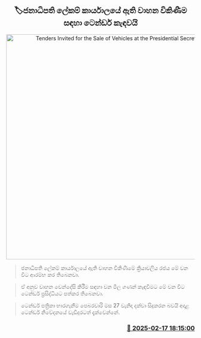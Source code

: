 <p align='center'><b><h2 align='center' title='Tenders Invited for the Sale of Vehicles at the Presidential Secretariat'>🏷ජනාධිපති ලේකම් කාර්යාලයේ ඇති වාහන විකිණීම සඳහා ටෙන්ඩර් කැඳවයි</h2></b></p>
<p align='center'><img src='https://helakuru.sgp1.cdn.digitaloceanspaces.com/esana/images/lib/gove-vehical.jpg' width='600' alt='Tenders Invited for the Sale of Vehicles at the Presidential Secretariat'></p>

> ජනාධිපති ලේකම් කාර්යාලයේ ඇති වාහන විකිණීමේ ක්‍රියාවලිය රජය මේ වන විට ආරම්භ කර තිබෙනවා.

> ඒ අනුව වාහන වෙන්දේසි කිරීම සඳහා වන මිල ගණන් කැඳවීමට මේ වන විට ටෙන්ඩර් ප්‍රසිද්ධියට පත්කර තිබෙනවා.

> ටෙන්ඩර් පත්‍රිකා භාරගැනීම පෙබරවාරි මස 27 වැනිදා දක්වා සිදුකරන බවයි අදාළ ටෙන්ඩර් නිවේදනයේ වැඩිදුරටත් දැක්වෙන්නේ.



<h3 align='right'><a href='https://www.helakuru.lk/esana/p/107547/'>📅 2025-02-17 18:15:00</a></h3>
